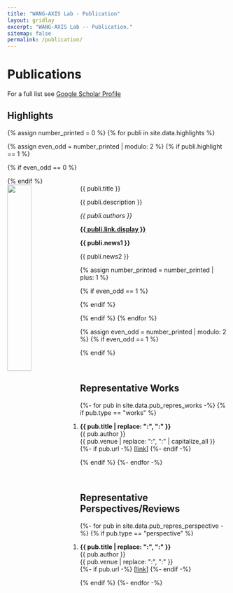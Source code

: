 ```yaml
---
title: "WANG-AXIS Lab - Publication"
layout: gridlay
excerpt: "WANG-AXIS Lab -- Publication."
sitemap: false
permalink: /publication/
---
```


# Publications
For a full list see [Google Scholar Profile](https://scholar.google.com/citations?user=pjK2mQwAAAAJ&hl=en&oi=ao)


## Highlights

{% assign number_printed = 0 %}
{% for publi in site.data.highlights %}

{% assign even_odd = number_printed | modulo: 2 %}
{% if publi.highlight == 1 %}

{% if even_odd == 0 %}
<div class="row row-flex row-flex-wrap">
{% endif %}

<div class="col-sm-6 clearfix">
 <div class="well">
  <pubtit>{{ publi.title }}</pubtit>
  <img src="{{ site.url }}{{ site.baseurl }}/images/pubpic/{{ publi.image }}" class="img-responsive" width="33%" style="float: left" />
  <p>{{ publi.description }}</p>
  <p><em>{{ publi.authors }}</em></p>
  <p><strong><a href="{{ publi.link.url }}">{{ publi.link.display }}</a></strong></p>
  <p class="text-danger"><strong> {{ publi.news1 }}</strong></p>
  <p> {{ publi.news2 }}</p>
 </div>
</div>

{% assign number_printed = number_printed | plus: 1 %}

{% if even_odd == 1 %}
</div>
{% endif %}

{% endif %}
{% endfor %}

{% assign even_odd = number_printed | modulo: 2 %}
{% if even_odd == 1 %}
</div>
{% endif %}

<p> &nbsp; </p>


## Representative Works

<!--<ol reversed>-->
<ol>
{%- for pub in site.data.pub_repres_works -%}
{% if pub.type == "works" %}
<li>
<p> <b>{{ pub.title | replace: "&#58", ":" }}</b><br>
  {{ pub.author }}<br>
  {{ pub.venue | replace: "&#58", ":" | capitalize_all }}<br>
  {%- if pub.url -%}
  [<a href="{{ pub.url}}">link</a>]
  {%- endif -%}
</p>
</li>
{% endif %}
{%- endfor -%}

</ol>

<p> &nbsp; </p>


## Representative Perspectives/Reviews

<!--<ol reversed>-->
<ol>
{%- for pub in site.data.pub_repres_perspective -%}
{% if pub.type == "perspective" %}
<li>
<p> <b>{{ pub.title | replace: "&#58", ":" }}</b><br>
  {{ pub.author }}<br>
  {{ pub.venue | replace: "&#58", ":" }}<br>
  {%- if pub.url -%}
  [<a href="{{ pub.url}}">link</a>]
  {%- endif -%}
</p>
</li>
{% endif %}
{%- endfor -%}

</ol>

<p> &nbsp; </p>


<!--
## Book (Chapter)



<ol>
{%- for pub in site.data.pub_book -%}
{% if pub.type == "book" %}
<li>
<p> <b>{{ pub.title | replace: "&#58", ":" }}</b><br>
  {{ pub.author }}<br>
  {{ pub.venue | replace: "&#58", ":" }}<br>
  {%- if pub.url -%}
  [<a href="{{ pub.url}}">link</a>]
  {%- endif -%}
</p>
</li>
{% endif %}
{%- endfor -%}

</ol>

<p> &nbsp; </p>


<p> &nbsp; </p>

## Conference



<ol>
{%- for pub in site.data.pub_conference -%}
{% if pub.type == "conference" %}
<li>
<p> <b>{{ pub.title | replace: "&#58", ":" }}</b><br>
  {{ pub.author }}<br>
  {{ pub.venue | replace: "&#58", ":" | capitalize_all }}<br>
  {%- if pub.url -%}
  [<a href="{{ pub.url}}">link</a>]
  {%- endif -%}
</p>
</li>
{% endif %}
{%- endfor -%}

</ol>

-->
